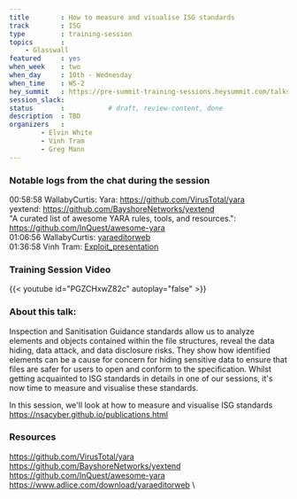 ```yaml
---
title        : How to measure and visualise ISG standards
track        : ISG
type         : training-session
topics       :
    - Glasswall
featured     : yes
when_week    : two
when_day     : 10th - Wednesday
when_time    : WS-2
hey_summit   : https://pre-summit-training-sessions.heysummit.com/talks/isgs-how-to-measure-and-visualise-isg-standards-5pm-bst/
session_slack: 
status       :           # draft, review-content, done
description  : TBD
organizers   :
        - Elvin White
        - Vinh Tram
        - Greg Mann
---
```


### Notable logs from the chat during the session

00:58:58	WallabyCurtis:	Yara: https://github.com/VirusTotal/yara   \
yextend: https://github.com/BayshoreNetworks/yextend     \
"A curated list of awesome YARA rules, tools, and resources.": https://github.com/InQuest/awesome-yara   
01:06:56	WallabyCurtis:	[yaraeditorweb](https://www.adlice.com/download/yaraeditorweb)      
01:36:58	Vinh Tram:	[Exploit_presentation](https://docs.google.com/presentation/d/1XB0gPCmZVu2nYwcV86ktXM94nPdvPzrj_HDlFRZoOAw/edit#slide=id.g80ca0e9a9c_4_0) 
### Training Session Video

{{< youtube id="PGZCHxwZ82c" autoplay="false" >}} 

### About this talk:

Inspection and Sanitisation Guidance standards allow us to analyze elements and objects contained within the file structures, reveal the data hiding, data attack, and data disclosure risks. They show how identified elements can be a cause for concern for hiding sensitive data to ensure that files are safer for users to open and conform to the specification. Whilst getting acquainted to ISG standards in details in one of our sessions, it's now time to measure and visualise these standards. 


In this session, we'll look at how to measure and visualise ISG standards
https://nsacyber.github.io/publications.html  

### Resources
https://github.com/VirusTotal/yara  \
https://github.com/BayshoreNetworks/yextend  \
https://github.com/InQuest/awesome-yara  \
https://www.adlice.com/download/yaraeditorweb   \

